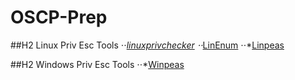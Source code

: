 # OSCP-Prep



##H2 Linux Priv Esc Tools
⋅⋅*[linuxprivchecker](https://github.com/sleventyeleven/linuxprivchecker)
⋅⋅*[LinEnum](https://github.com/rebootuser/LinEnum)
⋅⋅*[Linpeas](https://github.com/carlospolop/PEASS-ng/tree/master/linPEAS)

##H2 Windows Priv Esc Tools
⋅⋅*[Winpeas](https://github.com/carlospolop/PEASS-ng/tree/master/winPEAS)
